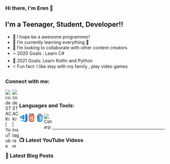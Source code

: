 ### Hi there, I'm Eren  👋


## I'm a Teenager, Student, Developer!!

- 🔭 I hope be a awesome programmer!
- 🌱 I’m currently learning everything 🤣
- 👯 I’m looking to collaborate with other content creators
- ⭐ 2020 Goals : Learn C#
- 🥅 2021 Goals: Learn Kotlin and Python
- ⚡ Fun fact: I like stay with my family , play video games


### Connect with me:

[<img align="left" alt="codeSTACKr | YouTube" width="22px" src="https://cdn.jsdelivr.net/npm/simple-icons@v3/icons/youtube.svg" />][youtube]
[<img align="left" alt="codeSTACKr | Instagram" width="22px" src="https://cdn.jsdelivr.net/npm/simple-icons@v3/icons/instagram.svg" />][instagram]

<br />

### Languages and Tools:

[<img align="left" alt="Visual Studio Code" width="26px" src="https://raw.githubusercontent.com/github/explore/80688e429a7d4ef2fca1e82350fe8e3517d3494d/topics/visual-studio-code/visual-studio-code.png" />][webdevplaylist]
[<img align="left" alt="HTML5" width="26px" src="https://raw.githubusercontent.com/github/explore/80688e429a7d4ef2fca1e82350fe8e3517d3494d/topics/html/html.png" />][webdevplaylist]
[<img align="left" alt="CSS3" width="26px" src="https://raw.githubusercontent.com/github/explore/80688e429a7d4ef2fca1e82350fe8e3517d3494d/topics/css/css.png" />][cssplaylist]
[<img align="left" alt="Csharp" width="26px" src="https://static.gunnarpeipman.com/wp-content/uploads/2009/10/csharp-featured.png" />][cssplaylist]




<br />
<br />

---

### 📺 Latest YouTube Videos


### 📕 Latest Blog Posts



  

</details>






[youtube]: https://www.youtube.com/channel/UCLkimDVnOGff-yNHBsWjQgg?view_as=subscriber

[instagram]: https://www.instagram.com/eren.glr_bg/



[webdevplaylist]: j

[jsplaylist]: https://www.google.com/url?sa=i&url=https%3A%2F%2Ftr.bitdegree.org%2Ftutorial%2Fjavascript-egitimi%2F&psig=AOvVaw2nmZ2xjGZiEvJwfVH-vHwm&ust=1605837358068000&source=images&cd=vfe&ved=0CAIQjRxqFwoTCNiCg7_Aje0CFQAAAAAdAAAAABAD

[cssplaylist]: https://www.google.com/url?sa=i&url=https%3A%2F%2Fata.com.tr%2Fblog-detay%2Fcss3-nedir-190&psig=AOvVaw16-vAl1iSUpbgIMTTkmJVg&ust=1605837392282000&source=images&cd=vfe&ved=0CAIQjRxqFwoTCOjxy83Aje0CFQAAAAAdAAAAABAJ

[reactplaylist]: https://www.google.com/url?sa=i&url=https%3A%2F%2Fmedium.com%2F%40peacecwz%2Freactjs-app-i-azure-web-app-e-deploy-etmek-ac913185bb5c&psig=AOvVaw3Fn3cBcgt9jwyZvXr2C5rA&ust=1605837404967000&source=images&cd=vfe&ved=0CAIQjRxqFwoTCIjwwdTAje0CFQAAAAAdAAAAABAD
